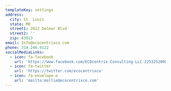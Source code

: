 ```yaml
---
templateKey: settings
address:
  city: St. Louis
  state: MO
  street1: 2612 Delmar Blvd
  street2: ''
  zip: 63013
email: Info@ecocentrixco.com
phone: 314.246.9122
socialMediaLinks:
  - icon: fa-facebook
    url: 'https://www.facebook.com/ECOcentrix-Consulting-LLC-225325200871400/'
  - icon: fa-twitter
    url: 'https://twitter.com/ecocentrixco'
  - icon: fa-envelope-o
    url: 'mailto:mollie@ecocentrixco.com'
---
```


